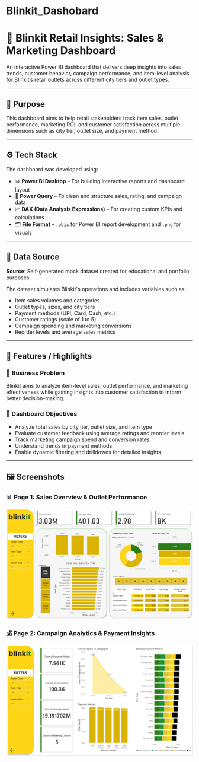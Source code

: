 # Blinkit_Dashobard
# 🛒 Blinkit Retail Insights: Sales & Marketing Dashboard

An interactive Power BI dashboard that delivers deep insights into sales trends, customer behavior, campaign performance, and item-level analysis for Blinkit’s retail outlets across different city tiers and outlet types.

---

## 📌 Purpose

This dashboard aims to help retail stakeholders track item sales, outlet performance, marketing ROI, and customer satisfaction across multiple dimensions such as city tier, outlet size, and payment method.

---

## ⚙️ Tech Stack

The dashboard was developed using:

- 📊 **Power BI Desktop** – For building interactive reports and dashboard layout  
- 🧹 **Power Query** – To clean and structure sales, rating, and campaign data  
- 📈 **DAX (Data Analysis Expressions)** – For creating custom KPIs and calculations  
- 🗂️ **File Format** – `.pbix` for Power BI report development and `.png` for visuals

---

## 📁 Data Source

**Source**: Self-generated mock dataset created for educational and portfolio purposes.

The dataset simulates Blinkit's operations and includes variables such as:

- Item sales volumes and categories  
- Outlet types, sizes, and city tiers  
- Payment methods (UPI, Card, Cash, etc.)  
- Customer ratings (scale of 1 to 5)  
- Campaign spending and marketing conversions  
- Reorder levels and average sales metrics

---

## 🌟 Features / Highlights

### 🔹 Business Problem

Blinkit aims to analyze item-level sales, outlet performance, and marketing effectiveness while gaining insights into customer satisfaction to inform better decision-making.

### 🔹 Dashboard Objectives

- Analyze total sales by city tier, outlet size, and item type  
- Evaluate customer feedback using average ratings and reorder levels  
- Track marketing campaign spend and conversion rates  
- Understand trends in payment methods  
- Enable dynamic filtering and drilldowns for detailed insights

---

## 🖼️ Screenshots

### 📊 Page 1: Sales Overview & Outlet Performance  
![Blinkit Dashboard 1](./Blinkit_1.png)

### 💰 Page 2: Campaign Analytics & Payment Insights  
![Blinkit Dashboard 2](./Blinkit_2.png)
